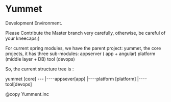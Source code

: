 # Yummet
Development Environment.

Please Contribute the Master branch very carefully, otherwise, be careful of your kneecaps;)

For current spring modules, we have the parent project:
yummet, the core projects, it has three sub-modules:
appserver ( app + angular)
platform (middle layer + DB)
tool (devops)

So, the current structure tree is :

yummet [core] ---
                |----appsever[app]
                |----platform [platform]
                |----tool[devops]

                
@copy Yumment.inc
